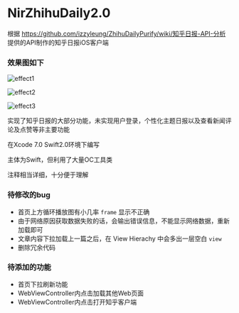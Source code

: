 # NirZhihuDaily2.0
根据 https://github.com/izzyleung/ZhihuDailyPurify/wiki/知乎日报-API-分析 提供的API制作的知乎日报iOS客户端

### 效果图如下

![effect1](https://github.com/zpz1237/NirZhihuDaily2.0/blob/master/effectDemo1.gif)

![effect2](https://github.com/zpz1237/NirZhihuDaily2.0/blob/master/effectDemo2.gif)

![effect3](https://github.com/zpz1237/NirZhihuDaily2.0/blob/master/effectDemo3.gif)


实现了知乎日报的大部分功能，未实现用户登录，个性化主题日报以及查看新闻评论及点赞等非主要功能

在Xcode 7.0 Swift2.0环境下编写

主体为Swift，但利用了大量OC工具类

注释相当详细，十分便于理解

### 待修改的bug

* 首页上方循环播放图有小几率 `frame` 显示不正确
* 由于网络原因获取数据失败的话，会输出错误信息，不能显示网络数据，重新加载即可
* 文章内容下拉加载上一篇之后，在 View Hierachy 中会多出一层空白 `view`
* 删除冗余代码

### 待添加的功能

* 首页下拉刷新功能
* WebViewController内点击加载其他Web页面
* WebViewController内点击打开知乎客户端
